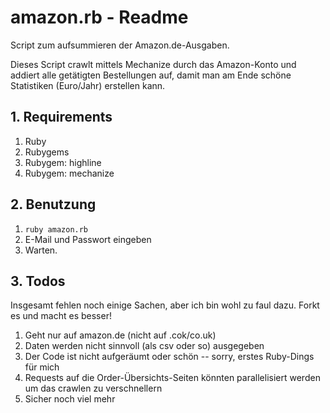 # amazon.rb - Readme

Script zum aufsummieren der Amazon.de-Ausgaben.

Dieses Script crawlt mittels Mechanize durch das Amazon-Konto und addiert alle getätigten Bestellungen auf, damit man am Ende schöne Statistiken (Euro/Jahr) erstellen kann.

## 1. Requirements
1. Ruby
2. Rubygems
3. Rubygem: highline
4. Rubygem: mechanize

## 2. Benutzung

1. `ruby amazon.rb`
2. E-Mail und Passwort eingeben
3. Warten.

## 3. Todos

Insgesamt fehlen noch einige Sachen, aber ich bin wohl zu faul dazu. Forkt es und macht es besser!

1. Geht nur auf amazon.de (nicht auf .cok/co.uk)
2. Daten werden nicht sinnvoll (als csv oder so) ausgegeben
3. Der Code ist nicht aufgeräumt oder schön -- sorry, erstes Ruby-Dings für mich
4. Requests auf die Order-Übersichts-Seiten könnten parallelisiert werden um das crawlen zu verschnellern
5. Sicher noch viel mehr

